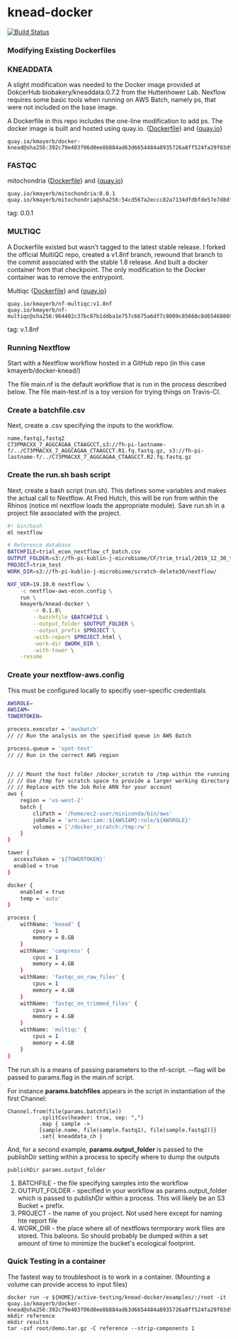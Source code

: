 # knead-docker

[![Build Status](https://travis-ci.com/kmayerb/knead-docker.svg?branch=master)](https://travis-ci.com/kmayerb/knead-docker)

### Modifying Existing Dockerfiles

### KNEADDATA

A slight modification was needed to the Docker image provided at DokcerHub biobakery/kneaddata:0.7.2 from the Huttenhower Lab. Nexflow requires some basic tools when running on AWS Batch, namely ps, that were not included on the base image.

A Dockerfile in this repo includes the one-line modification to add ps. The docker image is built and hosted using quay.io.
{[Dockerfile](https://github.com/kmayerb/knead-docker/blob/master/Dockerfile)} and {[quay.io](https://quay.io/repository/kmayerb/docker-knead?tab=tags)}

```
quay.io/kmayerb/docker-knead@sha256:392c79e403f06d0ee8b884ad63d6654484a8935726a8ff524fa29f03d991cfdb
```

### FASTQC 

mitochondria {[Dockerfile](https://github.com/kmayerb/mitochondria/commit/31d03c3586434f5545cba106b0efcc8885b5f2c4)} and {[quay.io](https://quay.io/repository/kmayerb/mitochondria?tab=tags)}

```
quay.io/kmayerb/mitochondria:0.0.1
quay.io/kmayerb/mitochondria@sha256:54cd567a2eccc82a7134dfdbfde57e7d8dfe205a0ba8f62312ced8ff517f43bf 
```
tag: 0.0.1

### MULTIQC

A Dockerfile existed but wasn't tagged to the latest stable release. I forked the official MultiQC repo, created a v1.8nf branch, rewound that branch to the commit associated with the stable 1.8 release. And built a docker container from that checkpoint. The only modification to the Docker container was to remove the entrypoint.

Multiqc {[Dockerfile](https://github.com/kmayerb/MultiQC/blob/v1.8nf/Dockerfile)} and {[quay.io](https://quay.io/repository/kmayerb/nf-multiqc?tab=tags)}
```
quay.io/kmayerb/nf-multiqc:v1.8nf
quay.io/kmayerb/nf-multiqc@sha256:964402c37bc87b1ddba1e757c6675a6df7c8009c85660c8d654688699eed5f10
```
tag: v.1.8nf

### Running Nextflow 

Start with a Nextflow workflow hosted in a GitHub repo (in this case kmayerb/docker-knead/)

The file main.nf is the default workflow that is run in the process described below. The file main-test.nf is 
a toy version for trying things on Travis-CI.


### Create a batchfile.csv

Next, create a .csv specifying the inputs to the workflow. 

```
name,fastq1,fastq2
C73PMACXX_7_AGGCAGAA_CTAAGCCT,s3://fh-pi-lastname-f/../C73PMACXX_7_AGGCAGAA_CTAAGCCT.R1.fq.fastq.gz, s3://fh-pi-lastname-f/../C73PMACXX_7_AGGCAGAA_CTAAGCCT.R2.fq.fastq.gz
```


### Create the run.sh bash script

Next, create a bash script (run.sh). This defines some variables and makes the actual call to Nextflow.  At Fred Hutch, this will be run from within the Rhinos (notice ml nextflow loads the appropriate module). Save run.sh in a project file associated with the project.

```bash
#! bin/bash
ml nextflow

# Reference database
BATCHFILE=trial_econ_nextflow_cf_batch.csv
OUTPUT_FOLDER=s3://fh-pi-kublin-j-microbiome/CF/trim_trial/2019_12_30_trim_trial/
PROJECT=trim_test
WORK_DIR=s3://fh-pi-kublin-j-microbiome/scratch-delete30/nextflow/

NXF_VER=19.10.0 nextflow \
    -c nextflow-aws-econ.config \
    run \
    kmayerb/knead-docker \
        -r 0.1.8\
        --batchfile $BATCHFILE \
        --output_folder $OUTPUT_FOLDER \
        --output_prefix $PROJECT \
        -with-report $PROJECT.html \
        -work-dir $WORK_DIR \
        -with-tower \
	-resume
```

### Create your nextflow-aws.config
This must be configured locally to specifiy user-specific credentials

```bash
AWSROLE=
AWSIAM=
TOWERTOKEN=
```

```bash
process.executor = 'awsbatch'
// // Run the analysis on the specified queue in AWS Batch

process.queue = 'spot-test'
// // Run in the correct AWS region


// // Mount the host folder /docker_scratch to /tmp within the running job
// // Use /tmp for scratch space to provide a larger working directory
// // Replace with the Job Role ARN for your account
aws {
    region = 'us-west-2'
    batch {
        cliPath = '/home/ec2-user/miniconda/bin/aws'
        jobRole = 'arn:aws:iam::${AWSIAM}:role/${AWSROLE}'
        volumes = ['/docker_scratch:/tmp:rw']
    }
}

tower {
  accessToken = '${TOWERTOKEN}'
  enabled = true
}

docker {
    enabled = true
    temp = 'auto'
}

process {
    withName: 'knead' {
        cpus = 1
        memory = 8.GB
    }
    withName: 'compress' {
        cpus = 1
        memory = 4.GB
    }
    withName: 'fastqc_on_raw_files' {
        cpus = 1
        memory = 4.GB
    }
    withName: 'fastqc_on_trimmed_files' {
        cpus = 1
        memory = 4.GB
    }
    withName: 'multiqc' {
        cpus = 1
        memory = 4.GB
    }
}

```

The run.sh is a means of passing parameters to the nf-script. --flag will be passed to params.flag in the main.nf script.

For instance **params.batchfiles** appears in the script in instantiation of the first Channel:

```nextflow
Channel.from(file(params.batchfile))
          .splitCsv(header: true, sep: ",")
          .map { sample ->
          [sample.name, file(sample.fastq1), file(sample.fastq2)]}
          .set{ kneaddata_ch }
```
And, for a second example, **params.output_folder** is passed to the publishDir setting within a process to specify where to dump the outputs

```nextflow
publishDir params.output_folder
```

1. BATCHFILE - the file specifying samples into the workflow
2. OUTPUT_FOLDER - specified in your workflow as params.output_folder which is passed to publishDir within a process.
This will likely be an S3 Bucket + prefix. 
3. PROJECT - the name of you project. Not used here except for naming hte report file
4. WORK_DIR - the place where all of nextflows termporary work files are stored. This baloons. So should probably be dumped within a set amount of time to minimize the bucket's ecological footprint.


### Quick Testing in a container

The fastest way to troubleshoot is to work in a container. (Mounting a volume can provide access to input files)
```
docker run -v ${HOME}/active-testing/knead-docker/examples/:/root -it quay.io/kmayerb/docker-knead@sha256:392c79e403f06d0ee8b884ad63d6654484a8935726a8ff524fa29f03d991cfdb
mkdir reference
mkdir results
tar -zxf root/demo.tar.gz -C reference --strip-components 1
```
